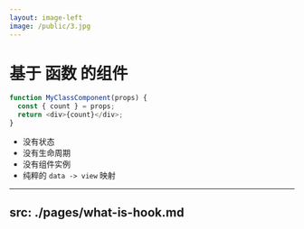 ```yaml
---
layout: image-left
image: /public/3.jpg
---
```


# 基于 **函数** 的组件

<v-click>

```javascript
function MyClassComponent(props) {
  const { count } = props;
  return <div>{count}</div>;
}
```

</v-click>

<v-clicks>

- 没有状态
- 没有生命周期
- 没有组件实例
- 纯粹的 `data -> view` 映射

</v-clicks>

---
src: ./pages/what-is-hook.md
---
